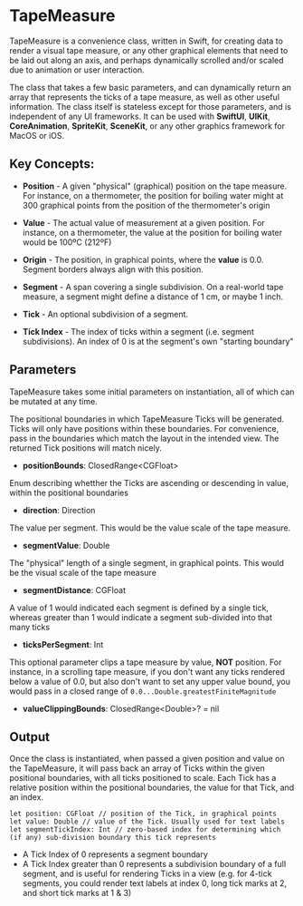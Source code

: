 # TapeMeasure

TapeMeasure is a convenience class, written in Swift, for creating data to render a visual tape measure, or any other graphical elements that need to be laid out along an axis, and perhaps dynamically scrolled and/or scaled due to animation or user interaction. 

The class that takes a few basic parameters, and can dynamically return an array that represents the ticks of a tape measure, as well as other useful information. The class itself is stateless except for those parameters, and is independent of any UI frameworks. It can be used with **SwiftUI**, **UIKit**, **CoreAnimation**, **SpriteKit**, **SceneKit**, or any other graphics framework for MacOS or iOS.

## Key Concepts:

* **Position** - A given "physical" (graphical) position on the tape measure. For instance, on a thermometer, the position for boiling water might at 300 graphical points from the position of the thermometer's origin

* **Value** - The actual value of measurement at a given position. For instance, on a thermometer, the value at the position for boiling water would be 100ºC (212ºF)

* **Origin** - The position, in graphical points, where the **value** is 0.0. Segment borders always align with this position.

* **Segment** - A span covering a single subdivision. On a real-world tape measure, a segment might define a distance of 1 cm, or maybe 1 inch.

* **Tick** - An optional subdivision of a segment.

* **Tick Index** - The index of ticks within a segment (i.e. segment subdivisions). An index of 0 is at the segment's own "starting boundary"

## Parameters

TapeMeasure takes some initial parameters on instantiation, all of which can be mutated at any time.

The positional boundaries in which TapeMeasure Ticks will be generated. Ticks will only have positions within these boundaries. For convenience, pass in the boundaries which match the layout in the intended view. The returned Tick positions will match nicely.
* **positionBounds**: ClosedRange&lt;CGFloat&gt;

Enum describing whetther the Ticks are ascending or descending in value, within the positional boundaries
* **direction**: Direction

The value per segment. This would be the value scale of the tape measure.
* **segmentValue**: Double

The "physical" length of a single segment, in graphical points. This would be the visual scale of the tape measure
* **segmentDistance**: CGFloat

A value of 1 would indicated each segment is defined by a single tick, whereas greater than 1 would indicate a segment sub-divided into that many ticks
* **ticksPerSegment**: Int

This optional parameter clips a tape measure by value, **NOT** position. For instance, in a scrolling tape measure, if you don't want any ticks rendered below a value of 0.0, but also don't want to set any upper value bound, you would pass in a closed range of `0.0...Double.greatestFiniteMagnitude`
* **valueClippingBounds**: ClosedRange&lt;Double&gt;? = nil

## Output

Once the class is instantiated, when passed a given position and value on the TapeMeasure, it will pass back an array of Ticks within the given positional boundaries, with all ticks positioned to scale. Each Tick has a relative position within the positional boundaries, the value for that Tick, and an index.

```
let position: CGFloat // position of the Tick, in graphical points
let value: Double // value of the Tick. Usually used for text labels
let segmentTickIndex: Int // zero-based index for determining which (if any) sub-division boundary this tick represents
```

 - A Tick Index of 0 represents a segment boundary
 - A Tick Index greater than 0 represents a subdivision boundary of a full segment, and is useful for rendering Ticks in a view
      (e.g. for 4-tick segments, you could render text labels at index 0, long tick marks at 2, and short tick marks at 1 & 3)
